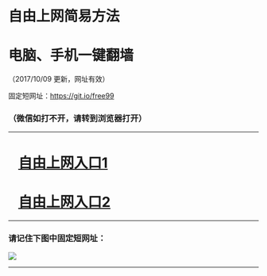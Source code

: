 ﻿# 自由上网简易方法

# 电脑、手机一键翻墙

（2017/10/09 更新，网址有效）

固定短网址：https://git.io/free99

### （微信如打不开，请转到浏览器打开）


***





# &nbsp;&nbsp; <a href="http://ft229241676.fwq-tz-1001.info/fwqtz01.html?t=100900128109 " target="_blank">自由上网入口1</a>
# &nbsp;&nbsp; <a href="http://ft1537827286.fwq-tz-1002.info/fwqtz02.html?t=100900116690 " target="_blank">自由上网入口2</a>
***

### 请记住下图中固定短网址：

<img src="https://s3-us-west-2.amazonaws.com/fwq-1001/yjfq-20170905okok.png" /> 


***

